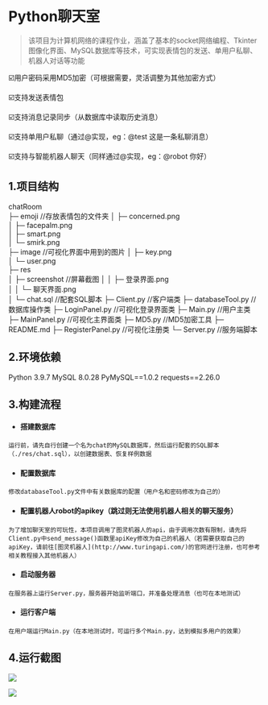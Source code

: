 # Python聊天室

> 该项目为计算机网络的课程作业，涵盖了基本的socket网络编程、Tkinter图像化界面、MySQL数据库等技术，可实现表情包的发送、单用户私聊、机器人对话等功能

☑️用户密码采用MD5加密（可根据需要，灵活调整为其他加密方式）

☑️支持发送表情包

☑️支持消息记录同步（从数据库中读取历史消息）

☑️支持单用户私聊（通过@实现，eg：@test 这是一条私聊消息）

☑️支持与智能机器人聊天（同样通过@实现，eg：@robot 你好）



## 1.项目结构

chatRoom             
├─ emoji                //存放表情包的文件夹
│  ├─ concerned.png  
│  ├─ facepalm.png   
│  ├─ smart.png      
│  └─ smirk.png      
├─ image             //可视化界面中用到的图片
│  ├─ key.png        
│  └─ user.png       
├─ res               
│  ├─ screenshot     //屏幕截图
│  │  ├─ 登录界面.png    
│  │  └─ 聊天界面.png    
│  └─ chat.sql       //配套SQL脚本
├─ Client.py         //客户端类
├─ databaseTool.py   //数据库操作类
├─ LoginPanel.py			//可视化登录界面类
├─ Main.py				//用户主类
├─ MainPanel.py 		//可视化主界面类
├─ MD5.py				//MD5加密工具
├─ README.md
├─ RegisterPanel.py 		//可视化注册类
└─ Server.py                               //服务端脚本 



## 2.环境依赖

Python 3.9.7
MySQL 8.0.28
PyMySQL==1.0.2
requests==2.26.0



## 3.构建流程

- #### 搭建数据库

```
运行前，请先自行创建一个名为chat的MySQL数据库，然后运行配套的SQL脚本（./res/chat.sql），以创建数据表、恢复样例数据
```

- #### 配置数据库


```
修改databaseTool.py文件中有关数据库的配置（用户名和密码修改为自己的）
```

- #### 配置机器人robot的apikey（跳过则无法使用机器人相关的聊天服务）

```
为了增加聊天室的可玩性，本项目调用了图灵机器人的api，由于调用次数有限制，请先将Client.py中send_message()函数里apiKey修改为自己的机器人（若需要获取自己的apiKey，请前往[图灵机器人](http://www.turingapi.com/)的官网进行注册，也可参考相关教程接入其他机器人）
```

- #### 启动服务器

```
在服务器上运行Server.py，服务器开始监听端口，并准备处理消息（也可在本地测试）
```

- #### 运行客户端

```
在用户端运行Main.py（在本地测试时，可运行多个Main.py，达到模拟多用户的效果）
```



## 4.运行截图

![](https://github.com/QuantumHW/chatRoom/tree/master/chatRoom/res/screenshot/登录界面.png)

![](https://github.com/QuantumHW/chatRoom/tree/master/chatRoom/res/screenshot/聊天界面.png)

